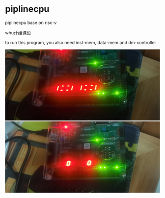 # piplinecpu
piplinecpu base on risc-v

whu计组课设


to run this program, you also need inst-mem, data-mem and dm-controller


![image](https://github.com/relic2077/piplinecpu/blob/main/IMG_20230713_012643.jpg)
![image](https://github.com/relic2077/piplinecpu/blob/main/IMG_20230713_012648.jpg)
